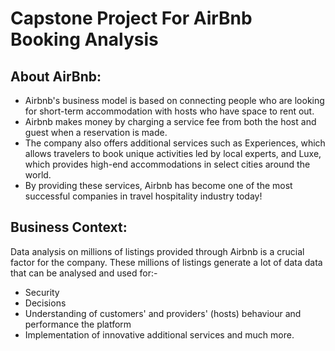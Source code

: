 # Capstone Project For AirBnb Booking Analysis
## About AirBnb:
- Airbnb's business model is based on connecting people who are looking for short-term accommodation with hosts who have space to rent out.
- Airbnb makes money by charging a service fee from both the host and guest when a reservation is made.
- The company also offers additional services such as Experiences, which allows travelers to book unique activities led by local experts, and Luxe, which provides high-end accommodations in select cities around the world.
- By providing these services, Airbnb has become one of the most successful companies in travel hospitality industry today!

## Business Context:
Data analysis on millions of listings provided through Airbnb is a crucial factor for the company. These millions of listings generate a lot of data data that can be analysed and used for:-
  - Security
  - Decisions
  - Understanding of customers' and providers' (hosts) behaviour and performance the platform
  - Implementation of innovative additional services and much more. 
